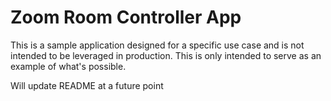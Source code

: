 # Zoom Room Controller App

This is a sample application designed for a specific use case and is not intended to be leveraged in production. This is only intended to serve as an example of what's possible.

Will update README at a future point
